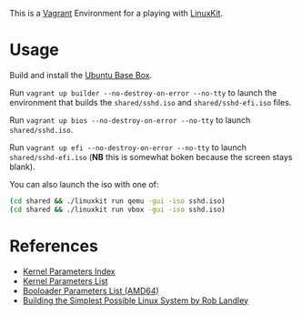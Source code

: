 This is a [Vagrant](https://www.vagrantup.com/) Environment for a playing with [LinuxKit](https://github.com/linuxkit/linuxkit).

# Usage

Build and install the [Ubuntu Base Box](https://github.com/rgl/ubuntu-vagrant).

Run `vagrant up builder --no-destroy-on-error --no-tty` to launch the environment that builds the `shared/sshd.iso` and `shared/sshd-efi.iso` files.

Run `vagrant up bios --no-destroy-on-error --no-tty` to launch `shared/sshd.iso`.

Run `vagrant up efi --no-destroy-on-error --no-tty` to launch `shared/sshd-efi.iso` (**NB** this is somewhat boken because the screen stays blank).

You can also launch the iso with one of:

```bash
(cd shared && ./linuxkit run qemu -gui -iso sshd.iso)
(cd shared && ./linuxkit run vbox -gui -iso sshd.iso)
```

# References

* [Kernel Parameters Index](https://www.kernel.org/doc/Documentation/admin-guide/kernel-parameters.rst)
* [Kernel Parameters List](https://www.kernel.org/doc/Documentation/admin-guide/kernel-parameters.txt)
* [Booloader Parameters List (AMD64)](https://www.kernel.org/doc/Documentation/x86/x86_64/boot-options.txt)
* [Building the Simplest Possible Linux System by Rob Landley](https://www.youtube.com/watch?v=Sk9TatW9ino)
